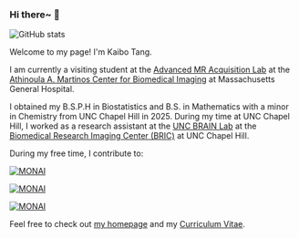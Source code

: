 ### Hi there~ 👋

![GitHub stats](https://github-readme-stats.vercel.app/api?username=kvttt&show_icons=true&theme=monokai&show=discussions_answered,prs_merged)

Welcome to my page! I'm Kaibo Tang. 

I am currently a visiting student at the [Advanced MR Acquisition Lab](https://mriacq-lab.martinos.org/) at the [Athinoula A. Martinos Center for Biomedical Imaging](https://www.martinos.org/) at Massachusetts General Hospital. 

I obtained my B.S.P.H in Biostatistics and B.S. in Mathematics with a minor in Chemistry from UNC Chapel Hill in 2025. During my time at UNC Chapel Hill, I worked as a research assistant at the [UNC BRAIN Lab](https://bbm.web.unc.edu/) at the [Biomedical Research Imaging Center (BRIC)](https://www.med.unc.edu/bric/) at UNC Chapel Hill. 

During my free time, I contribute to:

[![MONAI](https://github-readme-stats.vercel.app/api/pin/?username=Project-MONAI&repo=MONAI&theme=monokai)](https://github.com/Project-MONAI/MONAI)

[![MONAI](https://github-readme-stats.vercel.app/api/pin/?username=Project-MONAI&repo=tutorials&theme=monokai)](https://github.com/Project-MONAI/tutorials)

[![MONAI](https://github-readme-stats.vercel.app/api/pin/?username=dipy&repo=dipy&theme=monokai)](https://github.com/dipy/dipy)

Feel free to check out [my homepage](https://kvttt.github.io/) and my [Curriculum Vitae](https://kvttt.github.io/files/Kaibo_Tang_CV.pdf).
